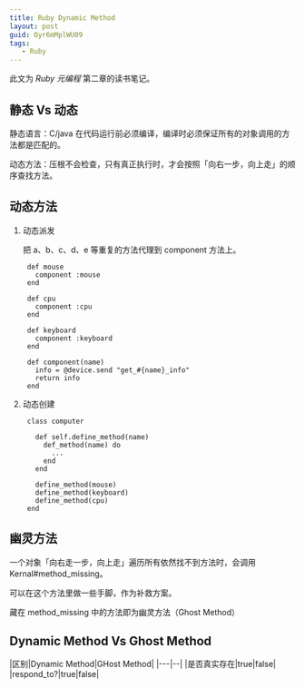 ```yaml
---
title: Ruby Dynamic Method
layout: post
guid: Oyr6mMplWU09
tags:
   - Ruby 
---
```


此文为 *Ruby 元编程* 第二章的读书笔记。

## 静态 Vs 动态

静态语言：C/java 在代码运行前必须编译，编译时必须保证所有的对象调用的方法都是匹配的。

动态方法：压根不会检查，只有真正执行时，才会按照「向右一步，向上走」的顺序查找方法。

## 动态方法

1. 动态派发

    把 a、b、c、d、e 等重复的方法代理到 component 方法上。


        def mouse
          component :mouse
        end
        
        def cpu
          component :cpu
        end
        
        def keyboard
          component :keyboard
        end
        
        def component(name)
          info = @device.send "get_#{name}_info"
          return info
        end

     

2. 动态创建

        class computer
        
          def self.define_method(name)
            def_method(name) do
              ...
            end
          end
        
          define_method(mouse)
          define_method(keyboard)
          define_method(cpu)
        end


## 幽灵方法

一个对象「向右走一步，向上走」遍历所有依然找不到方法时，会调用 Kernal#method_missing。

可以在这个方法里做一些手脚，作为补救方案。

藏在 method_missing 中的方法即为幽灵方法（Ghost Method）

## Dynamic Method Vs Ghost Method

|区别|Dynamic Method|GHost Method|
|---|--|
|是否真实存在|true|false|
|respond_to?|true|false|

